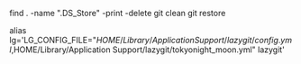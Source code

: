 find . -name ".DS_Store" -print -delete
git clean
git restore

<!-- LazyGit Configuration -->
alias lg='LG_CONFIG_FILE="$HOME/Library/Application Support/lazygit/config.yml,$HOME/Library/Application Support/lazygit/tokyonight_moon.yml" lazygit'
